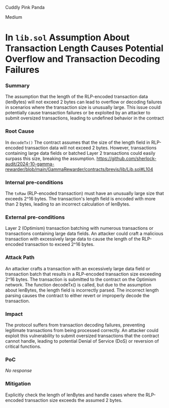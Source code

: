 Cuddly Pink Panda

Medium

# In `lib.sol` Assumption About Transaction Length Causes Potential Overflow and Transaction Decoding Failures

### Summary

The assumption that the length of the RLP-encoded transaction data (lenBytes) will not exceed 2 bytes can lead to overflow or decoding failures in scenarios where the transaction size is unusually large. This issue could potentially cause transaction failures or be exploited by an attacker to submit oversized transactions, leading to undefined behavior in the contract

### Root Cause

In `decodeTx()`  The contract assumes that the size of the length field in RLP-encoded transaction data will not exceed 2 bytes. However, transactions containing large data fields or batched Layer 2 transactions could easily surpass this size, breaking the assumption.
https://github.com/sherlock-audit/2024-10-gamma-rewarder/blob/main/GammaRewarder/contracts/brevis/lib/Lib.sol#L104


### Internal pre-conditions

The `txRaw` (RLP-encoded transaction) must have an unusually large size that exceeds 2^16 bytes.
The transaction's length field is encoded with more than 2 bytes, leading to an incorrect calculation of lenBytes.


### External pre-conditions

Layer 2 (Optimism) transaction batching with numerous transactions or transactions containing large data fields.
An attacker could craft a malicious transaction with excessively large data to cause the length of the RLP-encoded transaction to exceed 2^16 bytes.

### Attack Path

An attacker crafts a transaction with an excessively large data field or transaction batch that results in a RLP-encoded transaction size exceeding 2^16 bytes.
The transaction is submitted to the contract on the Optimism network.
The function decodeTx() is called, but due to the assumption about lenBytes, the length field is incorrectly parsed.
The incorrect length parsing causes the contract to either revert or improperly decode the transaction.

### Impact

The protocol suffers from transaction decoding failures, preventing legitimate transactions from being processed correctly.
An attacker could exploit this vulnerability to submit oversized transactions that the contract cannot handle, leading to potential Denial of Service (DoS) or reversion of critical functions.

### PoC

_No response_

### Mitigation

Explicitly check the length of lenBytes and handle cases where the RLP-encoded transaction size exceeds the assumed 2 bytes.